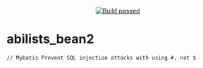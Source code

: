 <p align="center">
	<a href="https://github.com/minziappa/abilists_client" target="_blank">
		<img src="https://img.shields.io/travis/abilists/abilists_bean" alt="Build passed">
	</a>
</p>

# abilists_bean2

	// Mybatis Prevent SQL injection attacks with using #, not $ 
